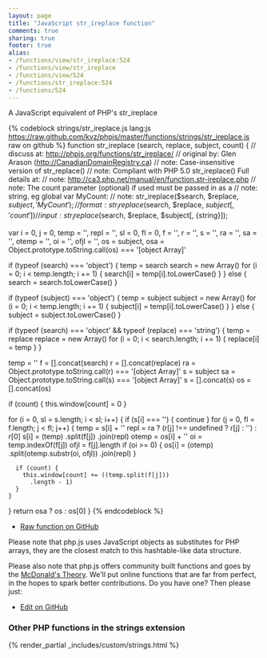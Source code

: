 ```yaml
---
layout: page
title: "JavaScript str_ireplace function"
comments: true
sharing: true
footer: true
alias:
- /functions/view/str_ireplace:524
- /functions/view/str_ireplace
- /functions/view/524
- /functions/str_ireplace:524
- /functions/524
---
```

<!-- Generated by Rakefile:build -->
A JavaScript equivalent of PHP's str_ireplace

{% codeblock strings/str_ireplace.js lang:js https://raw.github.com/kvz/phpjs/master/functions/strings/str_ireplace.js raw on github %}
function str_ireplace (search, replace, subject, count) {
  //  discuss at: http://phpjs.org/functions/str_ireplace/
  // original by: Glen Arason (http://CanadianDomainRegistry.ca)
  //        note: Case-insensitive version of str_replace()
  //        note: Compliant with PHP 5.0 str_ireplace() Full details at:
  //        note: http://ca3.php.net/manual/en/function.str-ireplace.php
  //        note: The count parameter (optional) if used must be passed in as a
  //        note: string. eg global var MyCount:
  //        note: str_ireplace($search, $replace, $subject, 'MyCount');
  //      format: str_ireplace($search, $replace, $subject[, 'count'])
  //       input: str_ireplace($search, $replace, $subject[, {string}]);

  var i = 0,
    j = 0,
    temp = '',
    repl = '',
    sl = 0,
    fl = 0,
    f = '',
    r = '',
    s = '',
    ra = '',
    sa = '',
    otemp = '',
    oi = '',
    ofjl = '',
    os = subject,
    osa = Object.prototype.toString.call(os) === '[object Array]'

  if (typeof (search) === 'object') {
    temp = search
    search = new Array()
    for (i = 0; i < temp.length; i += 1) {
      search[i] = temp[i].toLowerCase()
    }
  } else {
    search = search.toLowerCase()
  }

  if (typeof (subject) === 'object') {
    temp = subject
    subject = new Array()
    for (i = 0; i < temp.length; i += 1) {
      subject[i] = temp[i].toLowerCase()
    }
  } else {
    subject = subject.toLowerCase()
  }

  if (typeof (search) === 'object' && typeof (replace) === 'string') {
    temp = replace
    replace = new Array()
    for (i = 0; i < search.length; i += 1) {
      replace[i] = temp
    }
  }

  temp = ''
  f = [].concat(search)
  r = [].concat(replace)
  ra = Object.prototype.toString.call(r) === '[object Array]'
  s = subject
  sa = Object.prototype.toString.call(s) === '[object Array]'
  s = [].concat(s)
  os = [].concat(os)

  if (count) {
    this.window[count] = 0
  }

  for (i = 0, sl = s.length; i < sl; i++) {
    if (s[i] === '') {
      continue
    }
    for (j = 0, fl = f.length; j < fl; j++) {
      temp = s[i] + ''
      repl = ra ? (r[j] !== undefined ? r[j] : '') : r[0]
      s[i] = (temp)
        .split(f[j])
        .join(repl)
      otemp = os[i] + ''
      oi = temp.indexOf(f[j])
      ofjl = f[j].length
      if (oi >= 0) {
        os[i] = (otemp)
          .split(otemp.substr(oi, ofjl))
          .join(repl)
      }

      if (count) {
        this.window[count] += ((temp.split(f[j]))
          .length - 1)
      }
    }
  }
  return osa ? os : os[0]
}
{% endcodeblock %}

 - [Raw function on GitHub](https://github.com/kvz/phpjs/blob/master/functions/strings/str_ireplace.js)

Please note that php.js uses JavaScript objects as substitutes for PHP arrays, they are 
the closest match to this hashtable-like data structure. 

Please also note that php.js offers community built functions and goes by the 
[McDonald's Theory](https://medium.com/what-i-learned-building/9216e1c9da7d). We'll put online 
functions that are far from perfect, in the hopes to spark better contributions. 
Do you have one? Then please just: 

 - [Edit on GitHub](https://github.com/kvz/phpjs/edit/master/functions/strings/str_ireplace.js)


### Other PHP functions in the strings extension
{% render_partial _includes/custom/strings.html %}
